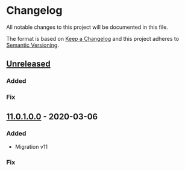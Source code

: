 # Changelog
All notable changes to this project will be documented in this file.

The format is based on [Keep a Changelog](http://keepachangelog.com/en/1.0.0/)
and this project adheres to [Semantic Versioning](http://semver.org/spec/v2.0.0.html).

## [Unreleased]
### Added

### Fix

## [11.0.1.0.0] - 2020-03-06
### Added
- Migration v11

### Fix

[11.0.1.0.0]: https://github.com/Horanet/payment_payzen/compare/10.0.1.0.3...11.0.1.0.0
[Unreleased]: https://github.com/Horanet/payment_payzen/compare/11.0.1.0.0...dev-11.0